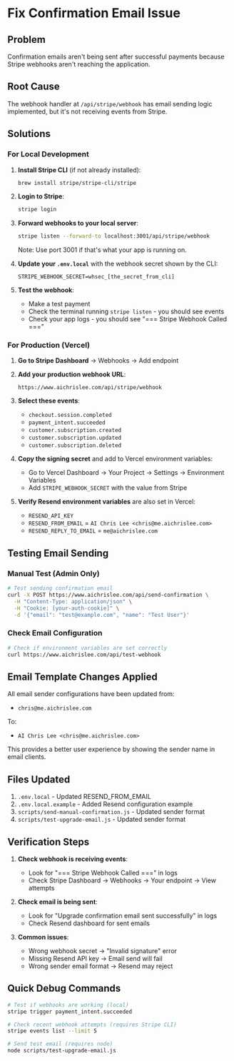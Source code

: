 # Fix Confirmation Email Issue

## Problem
Confirmation emails aren't being sent after successful payments because Stripe webhooks aren't reaching the application.

## Root Cause
The webhook handler at `/api/stripe/webhook` has email sending logic implemented, but it's not receiving events from Stripe.

## Solutions

### For Local Development

1. **Install Stripe CLI** (if not already installed):
   ```bash
   brew install stripe/stripe-cli/stripe
   ```

2. **Login to Stripe**:
   ```bash
   stripe login
   ```

3. **Forward webhooks to your local server**:
   ```bash
   stripe listen --forward-to localhost:3001/api/stripe/webhook
   ```
   
   Note: Use port 3001 if that's what your app is running on.

4. **Update your `.env.local`** with the webhook secret shown by the CLI:
   ```
   STRIPE_WEBHOOK_SECRET=whsec_[the_secret_from_cli]
   ```

5. **Test the webhook**:
   - Make a test payment
   - Check the terminal running `stripe listen` - you should see events
   - Check your app logs - you should see "=== Stripe Webhook Called ==="

### For Production (Vercel)

1. **Go to Stripe Dashboard** → Webhooks → Add endpoint

2. **Add your production webhook URL**:
   ```
   https://www.aichrislee.com/api/stripe/webhook
   ```

3. **Select these events**:
   - `checkout.session.completed`
   - `payment_intent.succeeded`
   - `customer.subscription.created`
   - `customer.subscription.updated`
   - `customer.subscription.deleted`

4. **Copy the signing secret** and add to Vercel environment variables:
   - Go to Vercel Dashboard → Your Project → Settings → Environment Variables
   - Add `STRIPE_WEBHOOK_SECRET` with the value from Stripe

5. **Verify Resend environment variables** are also set in Vercel:
   - `RESEND_API_KEY`
   - `RESEND_FROM_EMAIL` = `AI Chris Lee <chris@me.aichrislee.com>`
   - `RESEND_REPLY_TO_EMAIL` = `me@aichrislee.com`

## Testing Email Sending

### Manual Test (Admin Only)
```bash
# Test sending confirmation email
curl -X POST https://www.aichrislee.com/api/send-confirmation \
  -H "Content-Type: application/json" \
  -H "Cookie: [your-auth-cookie]" \
  -d '{"email": "test@example.com", "name": "Test User"}'
```

### Check Email Configuration
```bash
# Check if environment variables are set correctly
curl https://www.aichrislee.com/api/test-webhook
```

## Email Template Changes Applied

All email sender configurations have been updated from:
- `chris@me.aichrislee.com`

To:
- `AI Chris Lee <chris@me.aichrislee.com>`

This provides a better user experience by showing the sender name in email clients.

## Files Updated
1. `.env.local` - Updated RESEND_FROM_EMAIL
2. `.env.local.example` - Added Resend configuration example
3. `scripts/send-manual-confirmation.js` - Updated sender format
4. `scripts/test-upgrade-email.js` - Updated sender format

## Verification Steps

1. **Check webhook is receiving events**:
   - Look for "=== Stripe Webhook Called ===" in logs
   - Check Stripe Dashboard → Webhooks → Your endpoint → View attempts

2. **Check email is being sent**:
   - Look for "Upgrade confirmation email sent successfully" in logs
   - Check Resend dashboard for sent emails

3. **Common issues**:
   - Wrong webhook secret → "Invalid signature" error
   - Missing Resend API key → Email send will fail
   - Wrong sender email format → Resend may reject

## Quick Debug Commands

```bash
# Test if webhooks are working (local)
stripe trigger payment_intent.succeeded

# Check recent webhook attempts (requires Stripe CLI)
stripe events list --limit 5

# Send test email (requires node)
node scripts/test-upgrade-email.js
```